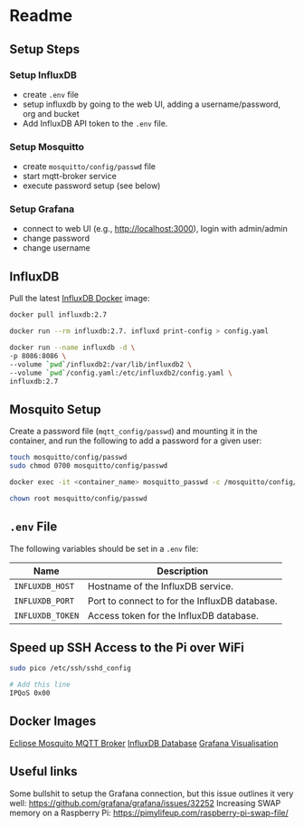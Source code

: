 # Readme

## Setup Steps

### Setup InfluxDB

- create `.env` file
- setup influxdb by going to the web UI, adding a username/password, org and bucket
- Add InfluxDB API token to the `.env` file.

### Setup Mosquitto

- create `mosquitto/config/passwd` file
- start mqtt-broker service
- execute password setup (see below)

### Setup Grafana

- connect to web UI (e.g., <http://localhost:3000>), login with admin/admin
- change password
- change username

## InfluxDB

Pull the latest [InfluxDB Docker](https://hub.docker.com/_/influxdb) image:

```bash
docker pull influxdb:2.7
```

```bash
docker run --rm influxdb:2.7. influxd print-config > config.yaml
```

```bash
docker run --name influxdb -d \
-p 8086:8086 \
--volume `pwd`/influxdb2:/var/lib/influxdb2 \
--volume `pwd`/config.yaml:/etc/influxdb2/config.yaml \
influxdb:2.7
```

## Mosquito Setup

Create a password file (`mqtt_config/passwd`) and mounting it in the container, and run the following to add a password for a given user:

```bash
touch mosquitto/config/passwd
sudo chmod 0700 mosquitto/config/passwd
```

```bash
docker exec -it <container_name> mosquitto_passwd -c /mosquitto/config/passwd <username>
```

```bash
chown root mosquitto/config/passwd
``````

## `.env` File

The following variables should be set in a `.env` file:

| Name | Description |
|--|--|
| `INFLUXDB_HOST` | Hostname of the InfluxDB service.
| `INFLUXDB_PORT` | Port to connect to for the InfluxDB database.
| `INFLUXDB_TOKEN` | Access token for the InfluxDB database.

## Speed up SSH Access to the Pi over WiFi

```bash
sudo pico /etc/ssh/sshd_config

# Add this line
IPQoS 0x00
```

## Docker Images

[Eclipse Mosquito MQTT Broker](https://hub.docker.com/_/eclipse-mosquitto)
[InfluxDB Database](https://hub.docker.com/_/influxdb)
[Grafana Visualisation](https://hub.docker.com/r/grafana/grafana)

## Useful links

Some bullshit to setup the Grafana connection, but this issue outlines it very well: <https://github.com/grafana/grafana/issues/32252>
Increasing SWAP memory on a Raspberry Pi: <https://pimylifeup.com/raspberry-pi-swap-file/>
